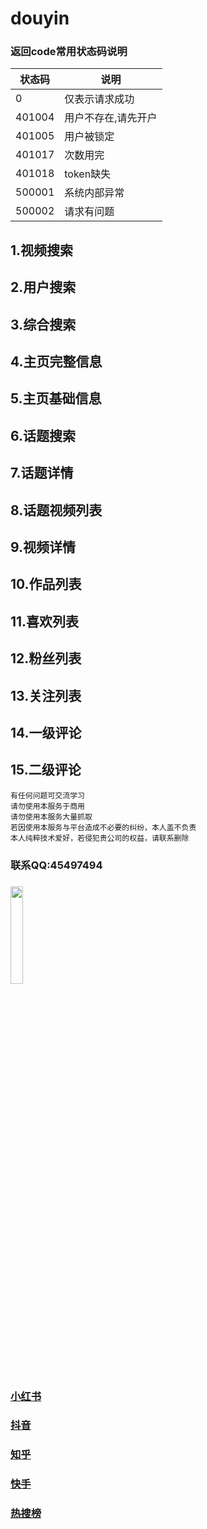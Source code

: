 # douyin
<!--11
####  抖音直播 抖音弹幕 直播弹幕 匿名弹幕 隐私直播间
![直播弹幕礼物点赞关注评论匿名弹幕隐私直播间信息获取](douyin_live_danmu.png)
-->

### 返回code常用状态码说明
|状态码|说明|
|--|--|
|0|仅表示请求成功|
|401004|用户不存在,请先开户|
|401005|用户被锁定|
|401017|次数用完|
|401018|token缺失|
|500001|系统内部异常|
|500002|请求有问题|

## 1.视频搜索
## 2.用户搜索
## 3.综合搜索
## 4.主页完整信息
## 5.主页基础信息
## 6.话题搜索
## 7.话题详情
## 8.话题视频列表
## 9.视频详情
## 10.作品列表
## 11.喜欢列表
## 12.粉丝列表
## 13.关注列表
## 14.一级评论
## 15.二级评论

```
有任何问题可交流学习  
请勿使用本服务于商用   
请勿使用本服务大量抓取   
若因使用本服务与平台造成不必要的纠纷，本人盖不负责  
本人纯粹技术爱好，若侵犯贵公司的权益，请联系删除
``` 

### 联系QQ:45497494
###
<img src="https://qr.api.cli.im/newqr/create?data=https%253A%252F%252Fqm.qq.com%252Fcgi-bin%252Fqm%252Fqr%253Fk%253DgsXU_14bQsI8BdSevrFzHU7vIYnRCnFQ%2526noverify%253D0&level=H&transparent=false&bgcolor=%23FFFFFF&forecolor=%23000000&blockpixel=12&marginblock=1&logourl=&logoshape=no&size=500&kid=cliim&key=211db538a2ba8c28441f5d952fe165db" width="20%">

### [小红书](https://github.com/canglingzhiyue/xiaohongshu)
### [抖音](https://github.com/canglingzhiyue/douyin)
### [知乎](https://github.com/canglingzhiyue/zhihu)
### [快手](https://github.com/canglingzhiyue/kuaishou)
### [热搜榜](https://github.com/canglingzhiyue/hot_search)
